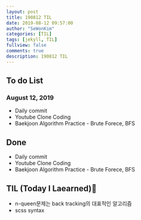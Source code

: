 ```yaml
---
layout: post
title: 190812 TIL
date: 2019-08-12 09:57:00
author: "SeWonKim"
categories: [TIL]
tags: [jekyll, TIL]
fullview: false
comments: true
description: 190812 TIL
---
```


## To do List

### August 12, 2019

- Daily commit
- Youtube Clone Coding
- Baekjoon Algorithm Practice - Brute Forece, BFS

## Done

- Daily commit
- Youtube Clone Coding
- Baekjoon Algorithm Practice - Brute Forece, BFS

## TIL (Today I Laearned)🤔

- n-queen문제는 back tracking의 대표적인 알고리즘
- scss syntax
